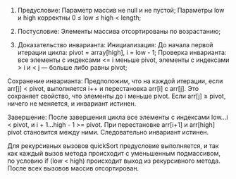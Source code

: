 1. Предусловие:
Параметр массив не null и не пустой;
Параметры low и high корректны 0 ≤ low ≤ high < length;

2. Постусловие:
Элементы массива отсортированы по возрастанию;

3. Доказательство инварианта:
Инициализация:
До начала первой итерации цикла: pivot = array[high], i = low - 1;
Проверка инварианта: все элементы с индексами <= i меньше pivot, элементы с индексами > i и < j — больше либо равны pivot;

Сохранение инварианта:
Предположим, что на каждой итерации, если arr[j] < pivot, выполняется i++ и перестановка arr[i] с arr[j].
Это сохраняет свойство, что элементы до i меньше pivot. Если arr[j] ≥ pivot, ничего не меняется, и инвариант истинен.

Завершение:
После завершения цикла все элементы с индексами low...i < pivot, и i + 1...high - 1 >= pivot.
При перестановке arr[i+1] и arr[high] pivot становится между ними.
Следовательно инвариант истинен.

Для рекурсивных вызовов quickSort предусловие выполняется,
и так как каждый вызов метода происходит с уменьшенным подмассивом, по условию if (low < high) происходит выход из 
рекурсивного метода.
После всех вызовов массив отсортирован.